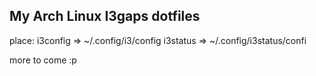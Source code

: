 ## My Arch Linux I3gaps dotfiles

place:
i3config => ~/.config/i3/config
i3status => ~/.config/i3status/confi

more to come :p
